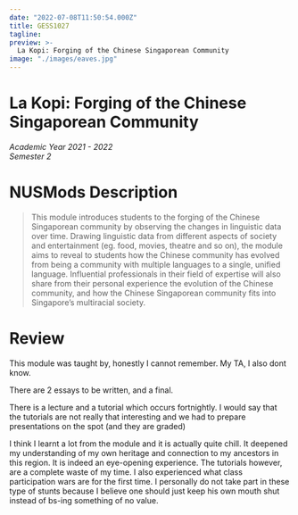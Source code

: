 ```yaml
---
date: "2022-07-08T11:50:54.000Z"
title: GESS1027
tagline:
preview: >-
  La Kopi: Forging of the Chinese Singaporean Community
image: "./images/eaves.jpg"
--- 
```


# La Kopi: Forging of the Chinese Singaporean Community 
*Academic Year 2021 - 2022*  
*Semester 2*

# NUSMods Description
> This module introduces students to the forging of the Chinese Singaporean community by observing the changes in linguistic data over time. Drawing linguistic data from different aspects of society and entertainment (eg. food, movies, theatre and so on), the module aims to reveal to students how the Chinese community has evolved from being a community with multiple languages to a single, unified language. Influential professionals in their field of expertise will also share from their personal experience the evolution of the Chinese community, and how the Chinese Singaporean community fits into Singapore’s multiracial society.

# Review
This module was taught by, honestly I cannot remember. My TA, I also dont know.

There are 2 essays to be written, and a final.

There is a lecture and a tutorial which occurs fortnightly. I would say that the tutorials are not really that interesting and we had to prepare presentations on the spot (and they are graded)

I think I learnt a lot from the module and it is actually quite chill. It deepened my understanding of my own heritage and connection to my ancestors in this region. It is indeed an eye-opening experience. The tutorials however, are a complete waste of my time. I also experienced what class participation wars are for the first time. I personally do not take part in these type of stunts because I believe one should just keep his own mouth shut instead of bs-ing something of no value.
